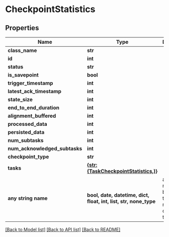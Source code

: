 # CheckpointStatistics


## Properties
Name | Type | Description | Notes
------------ | ------------- | ------------- | -------------
**class_name** | **str** |  | 
**id** | **int** |  | [optional] 
**status** | **str** |  | [optional] 
**is_savepoint** | **bool** |  | [optional] 
**trigger_timestamp** | **int** |  | [optional] 
**latest_ack_timestamp** | **int** |  | [optional] 
**state_size** | **int** |  | [optional] 
**end_to_end_duration** | **int** |  | [optional] 
**alignment_buffered** | **int** |  | [optional] 
**processed_data** | **int** |  | [optional] 
**persisted_data** | **int** |  | [optional] 
**num_subtasks** | **int** |  | [optional] 
**num_acknowledged_subtasks** | **int** |  | [optional] 
**checkpoint_type** | **str** |  | [optional] 
**tasks** | [**{str: (TaskCheckpointStatistics,)}**](TaskCheckpointStatistics.md) |  | [optional] 
**any string name** | **bool, date, datetime, dict, float, int, list, str, none_type** | any string name can be used but the value must be the correct type | [optional]

[[Back to Model list]](../README.md#documentation-for-models) [[Back to API list]](../README.md#documentation-for-api-endpoints) [[Back to README]](../README.md)


